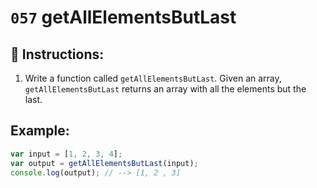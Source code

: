 # `057` getAllElementsButLast

## 📝 Instructions:

1. Write a function called `getAllElementsButLast`. Given an array, `getAllElementsButLast` returns an array with all the elements but the last.

## Example:


```Javascript
var input = [1, 2, 3, 4];
var output = getAllElementsButLast(input);
console.log(output); // --> [1, 2 , 3]
```